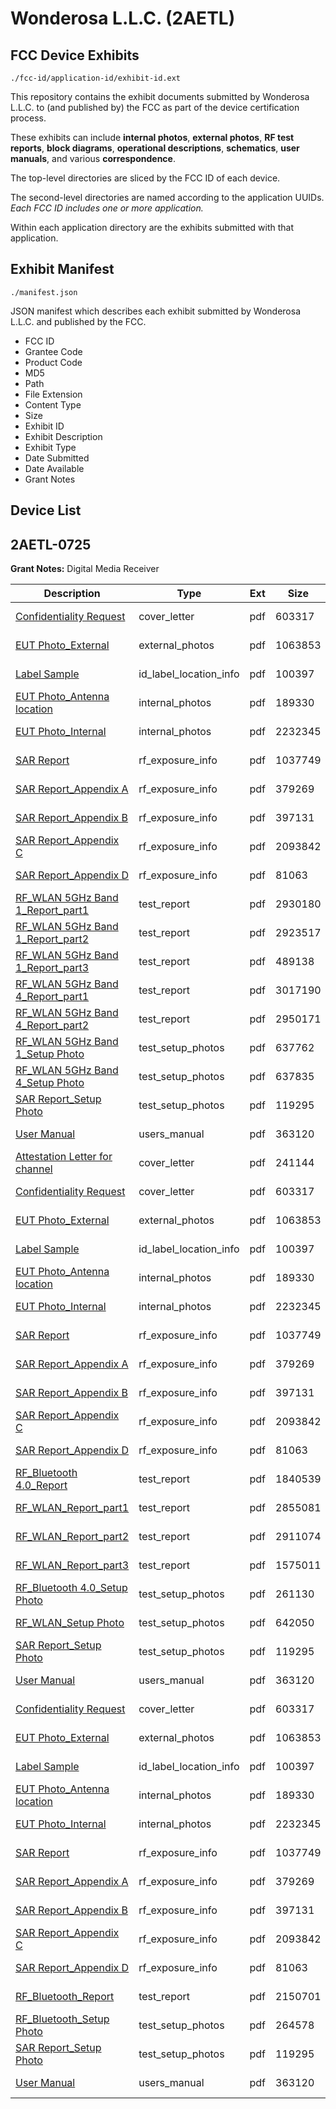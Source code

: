 # Wonderosa L.L.C. (2AETL)
## FCC Device Exhibits

```
./fcc-id/application-id/exhibit-id.ext
```

This repository contains the exhibit documents submitted by Wonderosa L.L.C. to (and published by) the FCC as part of the device certification process.

These exhibits can include **internal photos**, **external photos**, **RF test reports**, **block diagrams**, **operational descriptions**, **schematics**, **user manuals**, and various **correspondence**.

The top-level directories are sliced by the FCC ID of each device.

The second-level directories are named according to the application UUIDs. *Each FCC ID includes one or more application.*

Within each application directory are the exhibits submitted with that application. 

## Exhibit Manifest

```
./manifest.json
```

JSON manifest which describes each exhibit submitted by Wonderosa L.L.C. and published by the FCC.

- FCC ID
- Grantee Code
- Product Code
- MD5
- Path
- File Extension
- Content Type
- Size
- Exhibit ID
- Exhibit Description
- Exhibit Type
- Date Submitted
- Date Available
- Grant Notes

## Device List
## 2AETL-0725
**Grant Notes:** Digital Media Receiver

| Description | Type | Ext | Size | Submitted | Available |
| ----------- | ---- | --- | ---- | --------- | --------- |
| [Confidentiality Request](2AETL-0725/20b115a908c37daee39778637b27b789/3383296.pdf) | cover_letter | pdf | 603317 | 2017-05-09 | 2017-05-09 |
| [EUT Photo_External](2AETL-0725/20b115a908c37daee39778637b27b789/3383292.pdf) | external_photos | pdf | 1063853 | 2017-05-09 | 2017-11-05 |
| [Label Sample](2AETL-0725/20b115a908c37daee39778637b27b789/3383297.pdf) | id_label_location_info | pdf | 100397 | 2017-05-09 | 2017-05-09 |
| [EUT Photo_Antenna location](2AETL-0725/20b115a908c37daee39778637b27b789/3383291.pdf) | internal_photos | pdf | 189330 | 2017-05-09 | 2017-11-05 |
| [EUT Photo_Internal](2AETL-0725/20b115a908c37daee39778637b27b789/3383293.pdf) | internal_photos | pdf | 2232345 | 2017-05-09 | 2017-11-05 |
| [SAR Report](2AETL-0725/20b115a908c37daee39778637b27b789/3383309.pdf) | rf_exposure_info | pdf | 1037749 | 2017-05-09 | 2017-05-09 |
| [SAR Report_Appendix A](2AETL-0725/20b115a908c37daee39778637b27b789/3383310.pdf) | rf_exposure_info | pdf | 379269 | 2017-05-09 | 2017-05-09 |
| [SAR Report_Appendix B](2AETL-0725/20b115a908c37daee39778637b27b789/3383311.pdf) | rf_exposure_info | pdf | 397131 | 2017-05-09 | 2017-05-09 |
| [SAR Report_Appendix C](2AETL-0725/20b115a908c37daee39778637b27b789/3383312.pdf) | rf_exposure_info | pdf | 2093842 | 2017-05-09 | 2017-05-09 |
| [SAR Report_Appendix D](2AETL-0725/20b115a908c37daee39778637b27b789/3383313.pdf) | rf_exposure_info | pdf | 81063 | 2017-05-09 | 2017-05-09 |
| [RF_WLAN 5GHz Band 1_Report_part1](2AETL-0725/20b115a908c37daee39778637b27b789/3383385.pdf) | test_report | pdf | 2930180 | 2017-05-09 | 2017-05-09 |
| [RF_WLAN 5GHz Band 1_Report_part2](2AETL-0725/20b115a908c37daee39778637b27b789/3383386.pdf) | test_report | pdf | 2923517 | 2017-05-09 | 2017-05-09 |
| [RF_WLAN 5GHz Band 1_Report_part3](2AETL-0725/20b115a908c37daee39778637b27b789/3383387.pdf) | test_report | pdf | 489138 | 2017-05-09 | 2017-05-09 |
| [RF_WLAN 5GHz Band 4_Report_part1](2AETL-0725/20b115a908c37daee39778637b27b789/3383388.pdf) | test_report | pdf | 3017190 | 2017-05-09 | 2017-05-09 |
| [RF_WLAN 5GHz Band 4_Report_part2](2AETL-0725/20b115a908c37daee39778637b27b789/3383389.pdf) | test_report | pdf | 2950171 | 2017-05-09 | 2017-05-09 |
| [RF_WLAN 5GHz Band 1_Setup Photo](2AETL-0725/20b115a908c37daee39778637b27b789/3383380.pdf) | test_setup_photos | pdf | 637762 | 2017-05-09 | 2017-11-05 |
| [RF_WLAN 5GHz Band 4_Setup Photo](2AETL-0725/20b115a908c37daee39778637b27b789/3383381.pdf) | test_setup_photos | pdf | 637835 | 2017-05-09 | 2017-11-05 |
| [SAR Report_Setup Photo](2AETL-0725/20b115a908c37daee39778637b27b789/3383295.pdf) | test_setup_photos | pdf | 119295 | 2017-05-09 | 2017-11-05 |
| [User Manual](2AETL-0725/20b115a908c37daee39778637b27b789/3383290.pdf) | users_manual | pdf | 363120 | 2017-05-09 | 2017-11-05 |
| [Attestation Letter for channel](2AETL-0725/b357b2bde93e462d0a9a7099212fd327/3383345.pdf) | cover_letter | pdf | 241144 | 2017-05-09 | 2017-05-09 |
| [Confidentiality Request](2AETL-0725/b357b2bde93e462d0a9a7099212fd327/3383296.pdf) | cover_letter | pdf | 603317 | 2017-05-09 | 2017-05-09 |
| [EUT Photo_External](2AETL-0725/b357b2bde93e462d0a9a7099212fd327/3383292.pdf) | external_photos | pdf | 1063853 | 2017-05-09 | 2017-11-05 |
| [Label Sample](2AETL-0725/b357b2bde93e462d0a9a7099212fd327/3383297.pdf) | id_label_location_info | pdf | 100397 | 2017-05-09 | 2017-05-09 |
| [EUT Photo_Antenna location](2AETL-0725/b357b2bde93e462d0a9a7099212fd327/3383291.pdf) | internal_photos | pdf | 189330 | 2017-05-09 | 2017-11-05 |
| [EUT Photo_Internal](2AETL-0725/b357b2bde93e462d0a9a7099212fd327/3383293.pdf) | internal_photos | pdf | 2232345 | 2017-05-09 | 2017-11-05 |
| [SAR Report](2AETL-0725/b357b2bde93e462d0a9a7099212fd327/3383309.pdf) | rf_exposure_info | pdf | 1037749 | 2017-05-09 | 2017-05-09 |
| [SAR Report_Appendix A](2AETL-0725/b357b2bde93e462d0a9a7099212fd327/3383310.pdf) | rf_exposure_info | pdf | 379269 | 2017-05-09 | 2017-05-09 |
| [SAR Report_Appendix B](2AETL-0725/b357b2bde93e462d0a9a7099212fd327/3383311.pdf) | rf_exposure_info | pdf | 397131 | 2017-05-09 | 2017-05-09 |
| [SAR Report_Appendix C](2AETL-0725/b357b2bde93e462d0a9a7099212fd327/3383312.pdf) | rf_exposure_info | pdf | 2093842 | 2017-05-09 | 2017-05-09 |
| [SAR Report_Appendix D](2AETL-0725/b357b2bde93e462d0a9a7099212fd327/3383313.pdf) | rf_exposure_info | pdf | 81063 | 2017-05-09 | 2017-05-09 |
| [RF_Bluetooth 4.0_Report](2AETL-0725/b357b2bde93e462d0a9a7099212fd327/3383348.pdf) | test_report | pdf | 1840539 | 2017-05-09 | 2017-05-09 |
| [RF_WLAN_Report_part1](2AETL-0725/b357b2bde93e462d0a9a7099212fd327/3383349.pdf) | test_report | pdf | 2855081 | 2017-05-09 | 2017-05-09 |
| [RF_WLAN_Report_part2](2AETL-0725/b357b2bde93e462d0a9a7099212fd327/3383350.pdf) | test_report | pdf | 2911074 | 2017-05-09 | 2017-05-09 |
| [RF_WLAN_Report_part3](2AETL-0725/b357b2bde93e462d0a9a7099212fd327/3383351.pdf) | test_report | pdf | 1575011 | 2017-05-09 | 2017-05-09 |
| [RF_Bluetooth 4.0_Setup Photo](2AETL-0725/b357b2bde93e462d0a9a7099212fd327/3383340.pdf) | test_setup_photos | pdf | 261130 | 2017-05-09 | 2017-11-05 |
| [RF_WLAN_Setup Photo](2AETL-0725/b357b2bde93e462d0a9a7099212fd327/3383341.pdf) | test_setup_photos | pdf | 642050 | 2017-05-09 | 2017-11-05 |
| [SAR Report_Setup Photo](2AETL-0725/b357b2bde93e462d0a9a7099212fd327/3383295.pdf) | test_setup_photos | pdf | 119295 | 2017-05-09 | 2017-11-05 |
| [User Manual](2AETL-0725/b357b2bde93e462d0a9a7099212fd327/3383290.pdf) | users_manual | pdf | 363120 | 2017-05-09 | 2017-11-05 |
| [Confidentiality Request](2AETL-0725/2cad5cf569a5519bbbf991816367b6ca/3383296.pdf) | cover_letter | pdf | 603317 | 2017-05-09 | 2017-05-09 |
| [EUT Photo_External](2AETL-0725/2cad5cf569a5519bbbf991816367b6ca/3383292.pdf) | external_photos | pdf | 1063853 | 2017-05-09 | 2017-11-05 |
| [Label Sample](2AETL-0725/2cad5cf569a5519bbbf991816367b6ca/3383297.pdf) | id_label_location_info | pdf | 100397 | 2017-05-09 | 2017-05-09 |
| [EUT Photo_Antenna location](2AETL-0725/2cad5cf569a5519bbbf991816367b6ca/3383291.pdf) | internal_photos | pdf | 189330 | 2017-05-09 | 2017-11-05 |
| [EUT Photo_Internal](2AETL-0725/2cad5cf569a5519bbbf991816367b6ca/3383293.pdf) | internal_photos | pdf | 2232345 | 2017-05-09 | 2017-11-05 |
| [SAR Report](2AETL-0725/2cad5cf569a5519bbbf991816367b6ca/3383309.pdf) | rf_exposure_info | pdf | 1037749 | 2017-05-09 | 2017-05-09 |
| [SAR Report_Appendix A](2AETL-0725/2cad5cf569a5519bbbf991816367b6ca/3383310.pdf) | rf_exposure_info | pdf | 379269 | 2017-05-09 | 2017-05-09 |
| [SAR Report_Appendix B](2AETL-0725/2cad5cf569a5519bbbf991816367b6ca/3383311.pdf) | rf_exposure_info | pdf | 397131 | 2017-05-09 | 2017-05-09 |
| [SAR Report_Appendix C](2AETL-0725/2cad5cf569a5519bbbf991816367b6ca/3383312.pdf) | rf_exposure_info | pdf | 2093842 | 2017-05-09 | 2017-05-09 |
| [SAR Report_Appendix D](2AETL-0725/2cad5cf569a5519bbbf991816367b6ca/3383313.pdf) | rf_exposure_info | pdf | 81063 | 2017-05-09 | 2017-05-09 |
| [RF_Bluetooth_Report](2AETL-0725/2cad5cf569a5519bbbf991816367b6ca/3383308.pdf) | test_report | pdf | 2150701 | 2017-05-09 | 2017-05-09 |
| [RF_Bluetooth_Setup Photo](2AETL-0725/2cad5cf569a5519bbbf991816367b6ca/3383294.pdf) | test_setup_photos | pdf | 264578 | 2017-05-09 | 2017-11-05 |
| [SAR Report_Setup Photo](2AETL-0725/2cad5cf569a5519bbbf991816367b6ca/3383295.pdf) | test_setup_photos | pdf | 119295 | 2017-05-09 | 2017-11-05 |
| [User Manual](2AETL-0725/2cad5cf569a5519bbbf991816367b6ca/3383290.pdf) | users_manual | pdf | 363120 | 2017-05-09 | 2017-11-05 |
